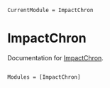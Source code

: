 ```@meta
CurrentModule = ImpactChron
```

# ImpactChron

Documentation for [ImpactChron](https://github.com/grahamedwards/ImpactChron.jl).

```@index
```

```@autodocs
Modules = [ImpactChron]
```
